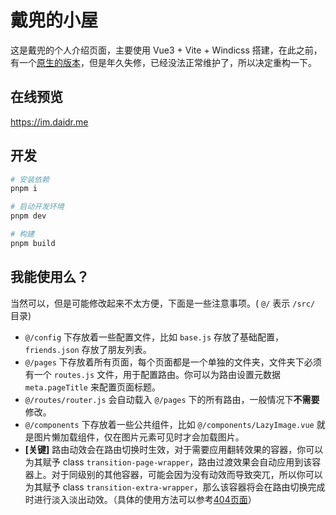# 戴兜的小屋



这是戴兜的个人介绍页面，主要使用 Vue3 + Vite + Windicss 搭建，在此之前，有一个<a href="https://github.com/daidr/homepage" target="_blank">原生的版本</a>，但是年久失修，已经没法正常维护了，所以决定重构一下。

## 在线预览

<a href="https://im.daidr.me" target="_blank">https://im.daidr.me</a>

## 开发

```bash
# 安装依赖
pnpm i
```

```bash
# 启动开发环境
pnpm dev
```

```bash
# 构建
pnpm build
```

## 我能使用么？

当然可以，但是可能修改起来不太方便，下面是一些注意事项。( `@/` 表示 `/src/` 目录)

* `@/config` 下存放着一些配置文件，比如 `base.js` 存放了基础配置，`friends.json` 存放了朋友列表。
* `@/pages` 下存放着所有页面，每个页面都是一个单独的文件夹，文件夹下必须有一个 `routes.js` 文件，用于配置路由。你可以为路由设置元数据 `meta.pageTitle` 来配置页面标题。
* `@/routes/router.js` 会自动载入 `@/pages` 下的所有路由，一般情况下**不需要**修改。
* `@/components` 下存放着一些公共组件，比如 `@/components/LazyImage.vue` 就是图片懒加载组件，仅在图片元素可见时才会加载图片。
* **[关键]** 路由动效会在路由切换时生效，对于需要应用翻转效果的容器，你可以为其赋予 class `transition-page-wrapper`，路由过渡效果会自动应用到该容器上。对于同级别的其他容器，可能会因为没有动效而导致突兀，所以你可以为其赋予 class `transition-extra-wrapper`，那么该容器将会在路由切换完成时进行淡入淡出动效。（具体的使用方法可以参考[404页面](./src/pages/404/NotFoundPage.vue)）
